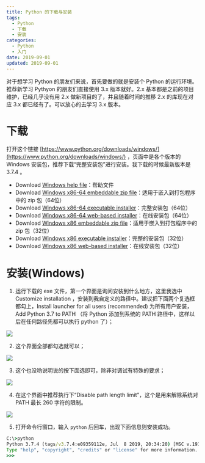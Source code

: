 ```yaml
---
title: Python 的下载与安装
tags:
  - Python
  - 下载
  - 安装  
categories:
  - Python
  - 入门
date: 2019-09-01
updated: 2019-09-01
---
```

对于想学习 Python 的朋友们来说，首先要做的就是安装个 Python 的运行环境。推荐新学习 Pythyon 的朋友们直接使用 3.x 版本就好。2.x 基本都是之前的项目维护，已经几乎没有用 2.x 做新项目的了，并且随着时间的推移 2.x 的库现在对应 3.x 都已经有了。可以放心的去学习 3.x 版本。 

<!-- more -->

# 下载

打开这个链接 [https://www.python.org/downloads/windows/](https://www.python.org/downloads/windows/) ，页面中是各个版本的 Windows 安装包，推荐下载“完整安装包”进行安装。我下载的时候最新版本是 3.7.4 。 

- Download [Windows help file](https://www.python.org/ftp/python/3.7.4/python374.chm)：帮助文件
- Download [Windows x86-64 embeddable zip file](https://www.python.org/ftp/python/3.7.4/python-3.7.4-embed-amd64.zip)：适用于嵌入到打包程序中的 zip 包（64位）
- Download [Windows x86-64 executable installer](https://www.python.org/ftp/python/3.7.4/python-3.7.4-amd64.exe)：完整安装包（64位）
- Download [Windows x86-64 web-based installer](https://www.python.org/ftp/python/3.7.4/python-3.7.4-amd64-webinstall.exe)：在线安装包（64位）
- Download [Windows x86 embeddable zip file](https://www.python.org/ftp/python/3.7.4/python-3.7.4-embed-win32.zip)：适用于嵌入到打包程序中的 zip 包（32位）
- Download [Windows x86 executable installer](https://www.python.org/ftp/python/3.7.4/python-3.7.4.exe)：完整的安装包（32位）
- Download [Windows x86 web-based installer](https://www.python.org/ftp/python/3.7.4/python-3.7.4-webinstall.exe)：在线安装包（32位）

# 安装(Windows)

1. 运行下载的 exe 文件，第一个界面是询问安装到什么地方，这里我选中 Customize installation ，安装到我自定义的路径中。建议把下面两个复选框都勾上，Install launcher for all users (recommended) 为所有用户安装，Add Python 3.7 to PATH （将 Python 添加到系统的 PATH 路径中，这样以后在任何路径先都可以执行 python 了）；

![](http://static.willgoon.top/image/blog/python/install/Python-for-Windows-install-1.png)

2. 这个界面全部都勾选就可以； 

![](http://static.willgoon.top/image/blog/python/install/Python-for-Windows-install-2.png)

3. 这个也没哟说明说的按下面选即可，除非对调试有特殊的要求；

![](http://static.willgoon.top/image/blog/python/install/Python-for-Windows-install-3.png)

4. 在这个界面中推荐执行下“Disable path length limit”，这个是用来解除系统对 PATH 最长 260 字符的限制。

![](http://static.willgoon.top/image/blog/python/install/Python-for-Windows-install-4.png)

5. 打开命令行窗口，输入 `python` 后回车，出现下面信息则安装成功。 

```cmd
C:\>python
Python 3.7.4 (tags/v3.7.4:e09359112e, Jul  8 2019, 20:34:20) [MSC v.1916 64 bit (AMD64)] on win32
Type "help", "copyright", "credits" or "license" for more information.
>>>
```
